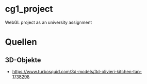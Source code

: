 # cg1_project
WebGL project as an university assignment

# Quellen

## 3D-Objekte
- https://www.turbosquid.com/3d-models/3d-olivieri-kitchen-tap-1738298
